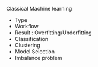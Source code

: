 Classical Machine learning
- Type
- Workflow
- Result : Overfitting/Underfitting
- Classification
- Clustering
- Model Selection
- Imbalance problem
